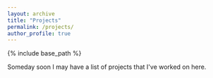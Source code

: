 ```yaml
---
layout: archive
title: "Projects"
permalink: /projects/
author_profile: true
---
```


{% include base_path %}

Someday soon I may have a list of projects that I've worked on here.
